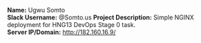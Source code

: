 

**Name:** Ugwu Somto  
**Slack Username:** @Somto.us
**Project Description:** Simple NGINX deployment for HNG13 DevOps Stage 0 task.  
**Server IP/Domain:** http://182.160.16.9/
